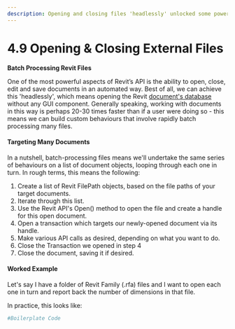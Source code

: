 ```yaml
---
description: Opening and closing files 'headlessly' unlocked some powerful workflows
---
```


# 4.9 Opening & Closing External Files

**Batch Processing Revit Files**

One of the most powerful aspects of Revit’s API is the ability to open, close, edit and save documents in an automated way. Best of all, we can achieve this 'headlessly', which means opening the Revit [document's database](introduction-to-revits-api.md#introduction-to-revits-api) without any GUI component. Generally speaking, working with documents in this way is perhaps 20-30 times faster than if a user were doing so - this means we can build custom behaviours that involve rapidly batch processing many files.

#### Targeting Many Documents

In a nutshell, batch-processing files means we'll undertake the same series of behaviours on a list of document objects, looping through each one in turn. In rough terms, this means the following:

1. Create a list of Revit FilePath objects, based on the file paths of your target documents.
2. Iterate through this list.
3. Use the Revit API's Open\(\) method to open the file and create a handle for this open document.
4. Open a transaction which targets our newly-opened document via its handle.
5. Make various API calls as desired, depending on what you want to do.
6. Close the Transaction we opened in step 4
7. Close the document, saving it if desired.

#### Worked Example

Let's say I have a folder of Revit Family \(.rfa\) files and I want to open each one in turn and report back the number of dimensions in that file.

In practice, this looks like:

```python
#Boilerplate Code


```

  


